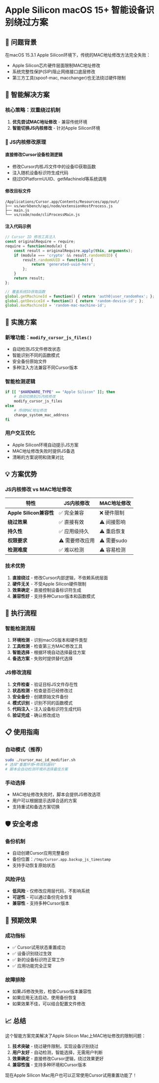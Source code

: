# Apple Silicon macOS 15+ 智能设备识别绕过方案

## 🚨 问题背景

在macOS 15.3.1 Apple Silicon环境下，传统的MAC地址修改方法完全失败：
- Apple Silicon芯片硬件层面限制MAC地址修改
- 系统完整性保护(SIP)阻止网络接口底层修改
- 第三方工具(spoof-mac, macchanger)也无法绕过硬件限制

## 🔧 智能解决方案

### 核心策略：双重绕过机制
1. **优先尝试MAC地址修改** - 兼容传统环境
2. **智能切换JS内核修改** - 针对Apple Silicon环境

### 🎯 JS内核修改原理

#### **直接修改Cursor设备检测逻辑**
- 修改Cursor内核JS文件中的设备ID获取函数
- 注入随机设备标识符生成代码
- 绕过IOPlatformUUID、getMachineId等系统调用

#### **修改目标文件**
```
/Applications/Cursor.app/Contents/Resources/app/out/
├── vs/workbench/api/node/extensionHostProcess.js
├── main.js
└── vs/code/node/cliProcessMain.js
```

#### **注入代码示例**
```javascript
// Cursor ID 修改工具注入
const originalRequire = require;
require = function(module) {
    const result = originalRequire.apply(this, arguments);
    if (module === 'crypto' && result.randomUUID) {
        result.randomUUID = function() {
            return 'generated-uuid-here';
        };
    }
    return result;
};

// 覆盖系统ID获取函数
global.getMachineId = function() { return 'auth0|user_randomhex'; };
global.getDeviceId = function() { return 'random-device-id'; };
global.macMachineId = 'random-mac-machine-id';
```

## 🚀 实施方案

### 新增功能：`modify_cursor_js_files()`
- 自动检测JS文件修改状态
- 智能识别不同的函数模式
- 安全备份原始文件
- 多种注入方法兼容不同Cursor版本

### 智能检测逻辑
```bash
if [[ "$HARDWARE_TYPE" == "Apple Silicon" ]]; then
    # 自动切换到JS内核修改
    modify_cursor_js_files
else
    # 传统MAC地址修改
    change_system_mac_address
fi
```

### 用户交互优化
- Apple Silicon环境自动提示JS方案
- MAC地址修改失败时提供JS备选
- 清晰的方案说明和效果对比

## 💡 方案优势

### JS内核修改 vs MAC地址修改

| 特性 | JS内核修改 | MAC地址修改 |
|------|------------|-------------|
| **Apple Silicon兼容性** | ✅ 完全兼容 | ❌ 硬件限制 |
| **绕过效果** | ✅ 直接有效 | ⚠️ 间接影响 |
| **持久性** | ✅ 应用级持久 | ⚠️ 重启恢复 |
| **权限要求** | ⚠️ 需要修改应用 | ⚠️ 需要sudo |
| **检测难度** | ✅ 难以检测 | ⚠️ 容易检测 |

### 技术优势
1. **直接绕过** - 修改Cursor内部逻辑，不依赖系统层面
2. **硬件无关** - 不受Apple Silicon硬件限制
3. **效果确定** - 直接控制设备标识符生成
4. **兼容性好** - 支持多种Cursor版本和函数模式

## 🔄 执行流程

### 智能检测流程
1. **环境检测** - 识别macOS版本和硬件类型
2. **工具检测** - 检查第三方MAC修改工具
3. **智能选择** - 根据环境自动选择最佳方案
4. **备选方案** - 失败时提供替代选择

### JS修改流程
1. **文件检查** - 验证目标JS文件存在性
2. **状态检测** - 检查是否已经修改过
3. **安全备份** - 创建原始文件备份
4. **模式识别** - 识别不同的函数模式
5. **代码注入** - 注入设备标识符生成代码
6. **验证完成** - 确认修改成功

## 📋 使用指南

### 自动模式（推荐）
```bash
sudo ./cursor_mac_id_modifier.sh
# 选择"重置环境+修改机器码"
# 脚本会自动检测环境并选择最佳方案
```

### 手动选择
- MAC地址修改失败时，脚本会提供JS修改选项
- 用户可以根据提示选择合适的方案
- 支持重试和备选方案切换

## 🛡️ 安全考虑

### 备份机制
- 自动创建Cursor应用完整备份
- 备份位置：`/tmp/Cursor.app.backup_js_timestamp`
- 支持手动恢复原始状态

### 风险评估
- **低风险** - 仅修改应用层代码，不影响系统
- **可逆性** - 可以通过备份完全恢复
- **兼容性** - 支持多种Cursor版本

## 🎯 预期效果

### 成功指标
- ✅ Cursor试用状态重置成功
- ✅ 设备识别绕过生效
- ✅ 新的设备标识符正常工作
- ✅ 应用功能完全正常

### 故障排除
- 如果JS修改失败，检查Cursor版本兼容性
- 如果应用无法启动，使用备份恢复
- 如果效果不佳，可以结合配置文件修改

## 📈 总结

这个智能方案完美解决了Apple Silicon Mac上MAC地址修改的限制问题：

1. **技术突破** - 绕过硬件限制，实现设备识别绕过
2. **用户友好** - 自动检测，智能选择，无需用户判断
3. **效果确定** - 直接修改Cursor逻辑，绕过效果更好
4. **兼容性强** - 支持多种环境和Cursor版本

现在Apple Silicon Mac用户也可以正常使用Cursor试用重置功能了！

